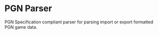 # PGN Parser

PGN Specification compliant parser for parsing import or export formatted PGN game data.

